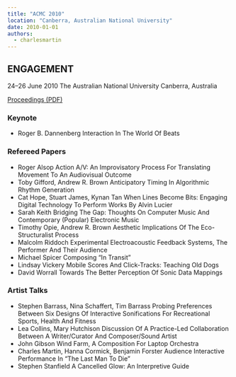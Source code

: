 ```yaml
---
title: "ACMC 2010"
location: "Canberra, Australian National University"
date: 2010-01-01
authors: 
  - charlesmartin
---
```


## **ENGAGEMENT**

24–26 June 2010 The Australian National University Canberra, Australia

[Proceedings (PDF)](/proceedings/ACMC2010-proceedings.pdf)

### **Keynote**

- Roger B. Dannenberg Interaction In The World Of Beats

### **Refereed Papers**

- Roger Alsop Action A/V: An Improvisatory Process For Translating Movement To An Audiovisual Outcome
- Toby Gifford, Andrew R. Brown Anticipatory Timing In Algorithmic Rhythm Generation
- Cat Hope, Stuart James, Kynan Tan When Lines Become Bits: Engaging Digital Technology To Perform Works By Alvin Lucier
- Sarah Keith Bridging The Gap: Thoughts On Computer Music And Contemporary (Popular) Electronic Music
- Timothy Opie, Andrew R. Brown Aesthetic Implications Of The Eco-Structuralist Process
- Malcolm Riddoch Experimental Electroacoustic Feedback Systems, The Performer And Their Audience
- Michael Spicer Composing “In Transit”
- Lindsay Vickery Mobile Scores And Click-Tracks: Teaching Old Dogs
- David Worrall Towards The Better Perception Of Sonic Data Mappings

### **Artist Talks**

- Stephen Barrass, Nina Schaffert, Tim Barrass Probing Preferences Between Six Designs Of Interactive Sonifications For Recreational Sports, Health And Fitness
- Lea Collins, Mary Hutchison Discussion Of A Practice-Led Collaboration Between A Writer/Curator And Composer/Sound Artist
- John Gibson Wind Farm, A Composition For Laptop Orchestra
- Charles Martin, Hanna Cormick, Benjamin Forster Audience Interactive Performance In “The Last Man To Die”
- Stephen Stanfield A Cancelled Glow: An Interpretive Guide
